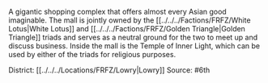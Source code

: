A gigantic shopping complex that offers almost every Asian good imaginable. The mall is jointly owned by the [[../../../Factions/FRFZ/White Lotus|White Lotus]] and [[../../../Factions/FRFZ/Golden Triangle|Golden Triangle]] triads and serves as a neutral ground for the two to meet up and discuss business. Inside the mall is the Temple of Inner Light, which can be used by either of the triads for religious purposes.

District: [[../../../Locations/FRFZ/Lowry|Lowry]]
Source: #6th